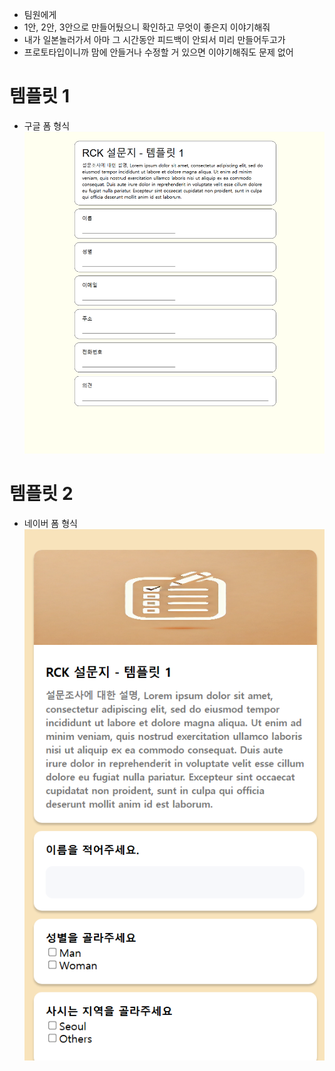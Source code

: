 - 팀원에게
- 1안, 2안, 3안으로 만들어뒀으니 확인하고 무엇이 좋은지 이야기해줘
- 내가 일본놀러가서 아마 그 시간동안 피드백이 안되서 미리 만들어두고가
- 프로토타입이니까 맘에 안들거나 수정할 거 있으면 이야기해줘도 문제 없어

# 템플릿 1

- 구글 폼 형식
  ![템플릿 1](./public/image.png)

# 템플릿 2

- 네이버 폼 형식
  ![템플릿 2](./public/image-2.png)

